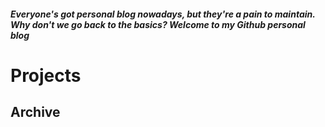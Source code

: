 ##### Everyone's got personal blog nowadays, but they're a pain to maintain. Why don't we go back to the basics? Welcome to my Github personal blog

# Projects


## Archive